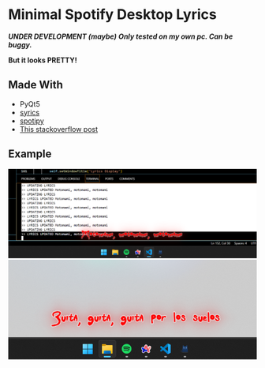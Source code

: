 # Minimal Spotify Desktop Lyrics

***UNDER DEVELOPMENT (maybe)***
***Only tested on my own pc. Can be buggy.***

**But it looks PRETTY!**

## Made With
- PyQt5
- [syrics](https://github.com/akashrchandran/Syrics)
- [spotipy](https://github.com/spotipy-dev/spotipy)
- [This stackoverflow post](https://stackoverflow.com/questions/64290561/qlabel-correct-positioning-for-text-outline)

## Example

![Screenshot0](Images/screenshot0.png)
![Screenshot1](Images/screenshot1.png)
